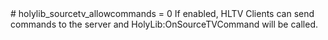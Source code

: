 <type name="holylib_sourcetv_allowcommands" category="" is="convar">
	<summary>
		# holylib_sourcetv_allowcommands = 0
		If enabled, HLTV Clients can send commands to the server and <page>HolyLib:OnSourceTVCommand</page> will be called.
	</summary>
</type>